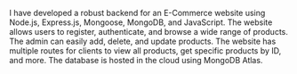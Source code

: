 I have developed a robust backend for an E-Commerce website using Node.js, Express.js, Mongoose, MongoDB, and JavaScript. The website allows users to register, authenticate, and browse a wide range of products. The admin can easily add, delete, and update products. The website has multiple routes for clients to view all products, get specific products by ID, and more. The database is hosted in the cloud using MongoDB Atlas.

